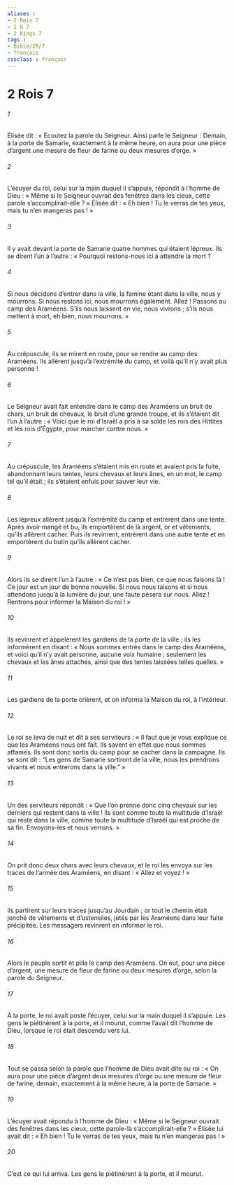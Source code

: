 ```yaml
---
aliases : 
- 2 Rois 7
- 2 R 7
- 2 Kings 7
tags : 
- Bible/2R/7
- français
cssclass : français
---
```


# 2 Rois 7

###### 1
Élisée dit : « Écoutez la parole du Seigneur. Ainsi parle le Seigneur : Demain, à la porte de Samarie, exactement à la même heure, on aura pour une pièce d’argent une mesure de fleur de farine ou deux mesures d’orge. »
###### 2
L’écuyer du roi, celui sur la main duquel il s’appuie, répondit à l’homme de Dieu : « Même si le Seigneur ouvrait des fenêtres dans les cieux, cette parole s’accomplirait-elle ? » Élisée dit : « Eh bien ! Tu le verras de tes yeux, mais tu n’en mangeras pas ! »
###### 3
Il y avait devant la porte de Samarie quatre hommes qui étaient lépreux. Ils se dirent l’un à l’autre : « Pourquoi restons-nous ici à attendre la mort ?
###### 4
Si nous décidons d’entrer dans la ville, la famine étant dans la ville, nous y mourrons. Si nous restons ici, nous mourrons également. Allez ! Passons au camp des Araméens. S’ils nous laissent en vie, nous vivrons ; s’ils nous mettent à mort, eh bien, nous mourrons. »
###### 5
Au crépuscule, ils se mirent en route, pour se rendre au camp des Araméens. Ils allèrent jusqu’à l’extrémité du camp, et voilà qu’il n’y avait plus personne !
###### 6
Le Seigneur avait fait entendre dans le camp des Araméens un bruit de chars, un bruit de chevaux, le bruit d’une grande troupe, et ils s’étaient dit l’un à l’autre : « Voici que le roi d’Israël a pris à sa solde les rois des Hittites et les rois d’Égypte, pour marcher contre nous. »
###### 7
Au crépuscule, les Araméens s’étaient mis en route et avaient pris la fuite, abandonnant leurs tentes, leurs chevaux et leurs ânes, en un mot, le camp tel qu’il était ; ils s’étaient enfuis pour sauver leur vie.
###### 8
Les lépreux allèrent jusqu’à l’extrémité du camp et entrèrent dans une tente. Après avoir mangé et bu, ils emportèrent de là argent, or et vêtements, qu’ils allèrent cacher. Puis ils revinrent, entrèrent dans une autre tente et en emportèrent du butin qu’ils allèrent cacher.
###### 9
Alors ils se dirent l’un à l’autre : « Ce n’est pas bien, ce que nous faisons là ! Ce jour est un jour de bonne nouvelle. Si nous nous taisons et si nous attendons jusqu’à la lumière du jour, une faute pèsera sur nous. Allez ! Rentrons pour informer la Maison du roi ! »
###### 10
Ils revinrent et appelèrent les gardiens de la porte de la ville ; ils les informèrent en disant : « Nous sommes entrés dans le camp des Araméens, et voici qu’il n’y avait personne, aucune voix humaine : seulement les chevaux et les ânes attachés, ainsi que des tentes laissées telles quelles. »
###### 11
Les gardiens de la porte crièrent, et on informa la Maison du roi, à l’intérieur.
###### 12
Le roi se leva de nuit et dit à ses serviteurs : « Il faut que je vous explique ce que les Araméens nous ont fait. Ils savent en effet que nous sommes affamés. Ils sont donc sortis du camp pour se cacher dans la campagne. Ils se sont dit : “Les gens de Samarie sortiront de la ville, nous les prendrons vivants et nous entrerons dans la ville.” »
###### 13
Un des serviteurs répondit : « Que l’on prenne donc cinq chevaux sur les derniers qui restent dans la ville ! Ils sont comme toute la multitude d’Israël qui reste dans la ville, comme toute la multitude d’Israël qui est proche de sa fin. Envoyons-les et nous verrons. »
###### 14
On prit donc deux chars avec leurs chevaux, et le roi les envoya sur les traces de l’armée des Araméens, en disant : « Allez et voyez ! »
###### 15
Ils partirent sur leurs traces jusqu’au Jourdain ; or tout le chemin était jonché de vêtements et d’ustensiles, jetés par les Araméens dans leur fuite précipitée. Les messagers revinrent en informer le roi.
###### 16
Alors le peuple sortit et pilla le camp des Araméens. On eut, pour une pièce d’argent, une mesure de fleur de farine ou deux mesures d’orge, selon la parole du Seigneur.
###### 17
À la porte, le roi avait posté l’écuyer, celui sur la main duquel il s’appuie. Les gens le piétinèrent à la porte, et il mourut, comme l’avait dit l’homme de Dieu, lorsque le roi était descendu vers lui.
###### 18
Tout se passa selon la parole que l’homme de Dieu avait dite au roi : « On aura pour une pièce d’argent deux mesures d’orge ou une mesure de fleur de farine, demain, exactement à la même heure, à la porte de Samarie. »
###### 19
L’écuyer avait répondu à l’homme de Dieu : « Même si le Seigneur ouvrait des fenêtres dans les cieux, cette parole-là s’accomplirait-elle ? » Élisée lui avait dit : « Eh bien ! Tu le verras de tes yeux, mais tu n’en mangeras pas ! »
###### 20
C’est ce qui lui arriva. Les gens le piétinèrent à la porte, et il mourut.
